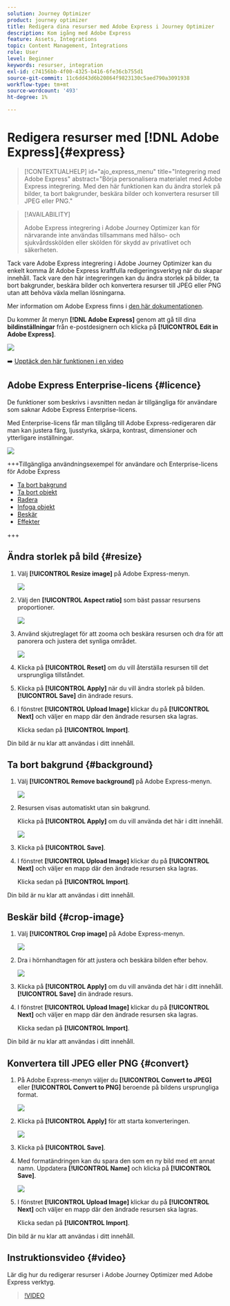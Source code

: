 ```yaml
---
solution: Journey Optimizer
product: journey optimizer
title: Redigera dina resurser med Adobe Express i Journey Optimizer
description: Kom igång med Adobe Express
feature: Assets, Integrations
topic: Content Management, Integrations
role: User
level: Beginner
keywords: resurser, integration
exl-id: c74156bb-4f00-4325-b416-6fe36cb755d1
source-git-commit: 11c6dd43d6b20864f9823130c5aed790a3091938
workflow-type: tm+mt
source-wordcount: '493'
ht-degree: 1%

---
```


# Redigera resurser med [!DNL Adobe Express]{#express}

>[!CONTEXTUALHELP]
>id="ajo_express_menu"
>title="Integrering med Adobe Express"
>abstract="Börja personalisera materialet med Adobe Express integrering. Med den här funktionen kan du ändra storlek på bilder, ta bort bakgrunder, beskära bilder och konvertera resurser till JPEG eller PNG."

>[!AVAILABILITY]
>
>Adobe Express integrering i Adobe Journey Optimizer kan för närvarande inte användas tillsammans med hälso- och sjukvårdsskölden eller skölden för skydd av privatlivet och säkerheten.

Tack vare Adobe Express integrering i Adobe Journey Optimizer kan du enkelt komma åt Adobe Express kraftfulla redigeringsverktyg när du skapar innehåll. Tack vare den här integreringen kan du ändra storlek på bilder, ta bort bakgrunder, beskära bilder och konvertera resurser till JPEG eller PNG utan att behöva växla mellan lösningarna.

Mer information om Adobe Express finns i [den här dokumentationen](https://helpx.adobe.com/se/express/user-guide.html).

Du kommer åt menyn **[!DNL Adobe Express]** genom att gå till dina **bildinställningar** från e-postdesignern och klicka på **[!UICONTROL Edit in Adobe Express]**.

![](assets/express_1.png)

➡️ [Upptäck den här funktionen i en video](#video)

## Adobe Express Enterprise-licens {#licence}

De funktioner som beskrivs i avsnitten nedan är tillgängliga för användare som saknar Adobe Express Enterprise-licens.

Med Enterprise-licens får man tillgång till Adobe Express-redigeraren där man kan justera färg, ljusstyrka, skärpa, kontrast, dimensioner och ytterligare inställningar.

![](assets/express-licence.png)

+++Tillgängliga användningsexempel för användare och Enterprise-licens för Adobe Express

* [Ta bort bakgrund](https://helpx.adobe.com/se/express/create-and-edit-images/edit-images/remove-background.html)
* [Ta bort objekt](https://helpx.adobe.com/se/express/create-and-edit-images/create-and-modify-with-generative-ai/remove-objects-generative-fill.html)
* [Radera](https://helpx.adobe.com/se/express/create-and-edit-images/edit-images/eraser.html)
* [Infoga objekt](https://helpx.adobe.com/se/express/adobe-express-on-mobile/create-and-edit-designs/generative-fill-mobile.html)
* [Beskär](https://helpx.adobe.com/express/create-and-edit-images/edit-images/crop-and-shape-images.html)
* [Effekter](https://helpx.adobe.com/se/express/add-effects-to-your-designs/add-images-and-visuals/apply-image-filters.html)

+++

## Ändra storlek på bild {#resize}

1. Välj **[!UICONTROL Resize image]** på Adobe Express-menyn.

   ![](assets/express-resize-1.png)

1. Välj den **[!UICONTROL Aspect ratio]** som bäst passar resursens proportioner.

   ![](assets/express-resize-2.png)

1. Använd skjutreglaget för att zooma och beskära resursen och dra för att panorera och justera det synliga området.

   ![](assets/express-resize-3.png)

1. Klicka på **[!UICONTROL Reset]** om du vill återställa resursen till det ursprungliga tillståndet.

1. Klicka på **[!UICONTROL Apply]** när du vill ändra storlek på bilden. **[!UICONTROL Save]** din ändrade resurs.

1. I fönstret **[!UICONTROL Upload Image]** klickar du på **[!UICONTROL Next]** och väljer en mapp där den ändrade resursen ska lagras.

   Klicka sedan på **[!UICONTROL Import]**.

Din bild är nu klar att användas i ditt innehåll.

## Ta bort bakgrund {#background}

1. Välj **[!UICONTROL Remove background]** på Adobe Express-menyn.

   ![](assets/express-background-1.png)

1. Resursen visas automatiskt utan sin bakgrund.

   Klicka på **[!UICONTROL Apply]** om du vill använda det här i ditt innehåll.

   ![](assets/express-background-2.png)

1. Klicka på **[!UICONTROL Save]**.

1. I fönstret **[!UICONTROL Upload Image]** klickar du på **[!UICONTROL Next]** och väljer en mapp där den ändrade resursen ska lagras.

   Klicka sedan på **[!UICONTROL Import]**.

Din bild är nu klar att användas i ditt innehåll.

## Beskär bild {#crop-image}

1. Välj **[!UICONTROL Crop image]** på Adobe Express-menyn.

   ![](assets/express-crop-1.png)

1. Dra i hörnhandtagen för att justera och beskära bilden efter behov.

   ![](assets/express-crop-2.png)

1. Klicka på **[!UICONTROL Apply]** om du vill använda det här i ditt innehåll. **[!UICONTROL Save]** din ändrade resurs.

1. I fönstret **[!UICONTROL Upload Image]** klickar du på **[!UICONTROL Next]** och väljer en mapp där den ändrade resursen ska lagras.

   Klicka sedan på **[!UICONTROL Import]**.

Din bild är nu klar att användas i ditt innehåll.

## Konvertera till JPEG eller PNG {#convert}

1. På Adobe Express-menyn väljer du **[!UICONTROL Convert to JPEG]** eller **[!UICONTROL Convert to PNG]** beroende på bildens ursprungliga format.

   ![](assets/express-convert-1.png)

1. Klicka på **[!UICONTROL Apply]** för att starta konverteringen.

   ![](assets/express-convert-2.png)

1. Klicka på **[!UICONTROL Save]**.

1. Med formatändringen kan du spara den som en ny bild med ett annat namn. Uppdatera **[!UICONTROL Name]** och klicka på **[!UICONTROL Save]**.

   ![](assets/express-convert-3.png)

1. I fönstret **[!UICONTROL Upload Image]** klickar du på **[!UICONTROL Next]** och väljer en mapp där den ändrade resursen ska lagras.

   Klicka sedan på **[!UICONTROL Import]**.

Din bild är nu klar att användas i ditt innehåll.


## Instruktionsvideo {#video}

Lär dig hur du redigerar resurser i Adobe Journey Optimizer med Adobe Express verktyg.

>[!VIDEO](https://video.tv.adobe.com/v/3455523/?quality=12)



